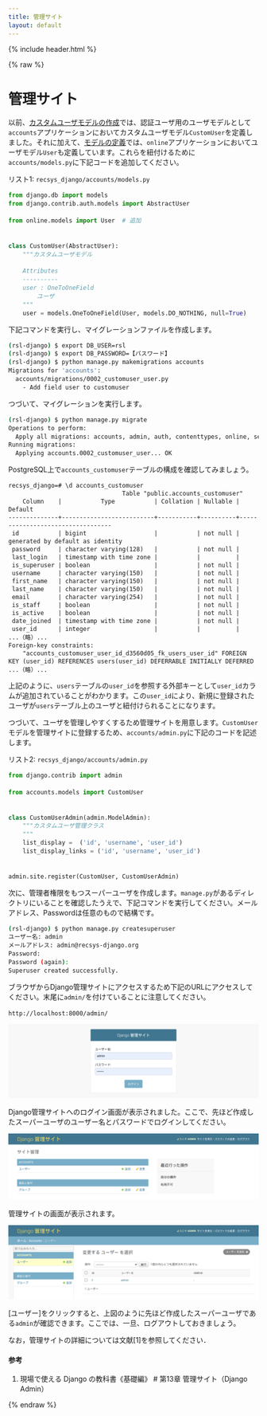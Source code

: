 ```yaml
---
title: 管理サイト
layout: default
---
```


{% include header.html %}

{% raw %}

# 管理サイト

以前、[カスタムユーザモデルの作成](09.md)では、認証ユーザ用のユーザモデルとして`accounts`アプリケーションにおいてカスタムユーザモデル`CustomUser`を定義しました。それに加えて、[モデルの定義](13.md)では、`online`アプリケーションにおいてユーザモデル`User`も定義しています。これらを紐付けるために`accounts/models.py`に下記コードを追加してください。

リスト1: `recsys_django/accounts/models.py`
```py
from django.db import models
from django.contrib.auth.models import AbstractUser

from online.models import User  # 追加


class CustomUser(AbstractUser):
    """カスタムユーザモデル

    Attributes
    ----------
    user : OneToOneField
        ユーザ
    """
    user = models.OneToOneField(User, models.DO_NOTHING, null=True)     # 追加
```

下記コマンドを実行し、マイグレーションファイルを作成します。

```bash
(rsl-django) $ export DB_USER=rsl
(rsl-django) $ export DB_PASSWORD=【パスワード】
(rsl-django) $ python manage.py makemigrations accounts
Migrations for 'accounts':
  accounts/migrations/0002_customuser_user.py
    - Add field user to customuser
```

つづいて、マイグレーションを実行します。

```bash
(rsl-django) $ python manage.py migrate
Operations to perform:
  Apply all migrations: accounts, admin, auth, contenttypes, online, sessions
Running migrations:
  Applying accounts.0002_customuser_user... OK
```

PostgreSQL上で`accounts_customuser`テーブルの構成を確認してみましょう。

```pgsql
recsys_django=# \d accounts_customuser
                                Table "public.accounts_customuser"
    Column    |           Type           | Collation | Nullable |             Default              
--------------+--------------------------+-----------+----------+----------------------------------
 id           | bigint                   |           | not null | generated by default as identity
 password     | character varying(128)   |           | not null | 
 last_login   | timestamp with time zone |           |          | 
 is_superuser | boolean                  |           | not null | 
 username     | character varying(150)   |           | not null | 
 first_name   | character varying(150)   |           | not null | 
 last_name    | character varying(150)   |           | not null | 
 email        | character varying(254)   |           | not null | 
 is_staff     | boolean                  |           | not null | 
 is_active    | boolean                  |           | not null | 
 date_joined  | timestamp with time zone |           | not null | 
 user_id      | integer                  |           |          | 
...（略）...
Foreign-key constraints:
    "accounts_customuser_user_id_d3560d05_fk_users_user_id" FOREIGN KEY (user_id) REFERENCES users(user_id) DEFERRABLE INITIALLY DEFERRED
...（略）...
```

上記のように、`users`テーブルの`user_id`を参照する外部キーとして`user_id`カラムが追加されていることがわかります。この`user_id`により、新規に登録されたユーザが`users`テーブル上のユーザと紐付けられることになります。

つづいて、ユーザを管理しやすくするため管理サイトを用意します。`CustomUser`モデルを管理サイトに登録するため、`accounts/admin.py`に下記のコードを記述します。

リスト2: `recsys_django/accounts/admin.py`
```py
from django.contrib import admin

from accounts.models import CustomUser


class CustomUserAdmin(admin.ModelAdmin):
    """カスタムユーザ管理クラス
    """
    list_display =  ('id', 'username', 'user_id')
    list_display_links = ('id', 'username', 'user_id')


admin.site.register(CustomUser, CustomUserAdmin)
```

次に、管理者権限をもつスーパーユーザを作成します。`manage.py`があるディレクトリにいることを確認したうえで、下記コマンドを実行してください。メールアドレス、Passwordは任意のもので結構です。

```bash
(rsl-django) $ python manage.py createsuperuser
ユーザー名: admin
メールアドレス: admin@recsys-django.org
Password: 
Password (again): 
Superuser created successfully.
```

ブラウザからDjango管理サイトにアクセスするため下記のURLにアクセスしてください。末尾に`admin/`を付けていることに注意してください。

`http://localhost:8000/admin/`

![インタフェース](images/interface26a.png)

Django管理サイトへのログイン画面が表示されました。ここで、先ほど作成したスーパーユーザのユーザー名とパスワードでログインしてください。

![インタフェース](images/interface26b.png)

管理サイトの画面が表示されます。

![インタフェース](images/interface26c.png)

[ユーザー]をクリックすると、上図のように先ほど作成したスーパーユーザである`admin`が確認できます。ここでは、一旦、ログアウトしておきましょう。

なお，管理サイトの詳細については文献[1]を参照してください．

#### 参考
1. 現場で使える Django の教科書《基礎編》 # 第13章 管理サイト（Django Admin）

{% endraw %}
